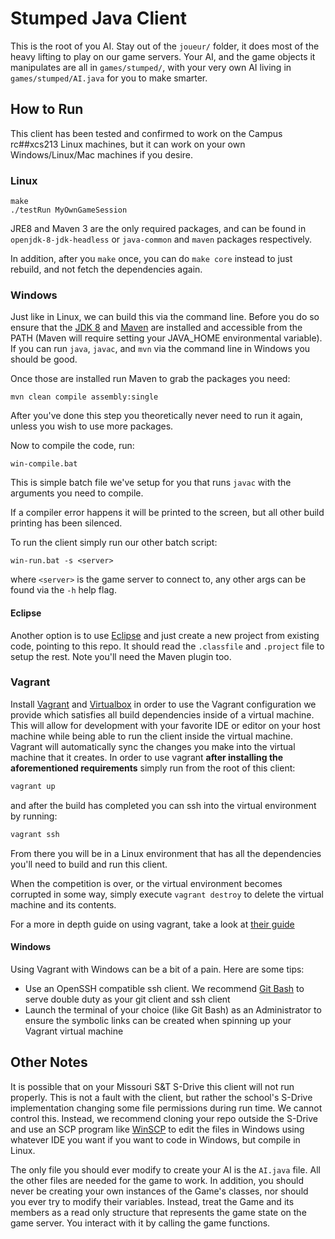 # Stumped Java Client

This is the root of you AI. Stay out of the `joueur/` folder, it does most of the heavy lifting to play on our game servers. Your AI, and the game objects it manipulates are all in `games/stumped/`, with your very own AI living in `games/stumped/AI.java` for you to make smarter.

## How to Run

This client has been tested and confirmed to work on the Campus rc##xcs213 Linux machines, but it can work on your own Windows/Linux/Mac machines if you desire.

### Linux

```
make
./testRun MyOwnGameSession
```

JRE8 and Maven 3 are the only required packages, and can be found in `openjdk-8-jdk-headless` or `java-common` and `maven` packages respectively.

In addition, after you `make` once, you can do `make core` instead to just rebuild, and not fetch the dependencies again.

### Windows

Just like in Linux, we can build this via the command line. Before you do so ensure that the [JDK 8][jdk8] and [Maven][maven] are installed and accessible from the PATH (Maven will require setting your JAVA_HOME environmental variable). If you can run `java`, `javac`, and `mvn` via the command line in Windows you should be good.

Once those are installed run Maven to grab the packages you need:

```
mvn clean compile assembly:single
```
After you've done this step you theoretically never need to run it again, unless you wish to use more packages.

Now to compile the code, run:

```
win-compile.bat
```

This is simple batch file we've setup for you that runs `javac` with the arguments you need to compile.

If a compiler error happens it will be printed to the screen, but all other build printing has been silenced.

To run the client simply run our other batch script:

```
win-run.bat -s <server>
```

where `<server>` is the game server to connect to, any other args can be found via the `-h` help flag.

#### Eclipse

Another option is to use [Eclipse][eclipse] and just create a new project from existing code, pointing to this repo. It should read the `.classfile` and `.project` file to setup the rest. Note you'll need the Maven plugin too.

### Vagrant

Install [Vagrant][vagrant] and [Virtualbox][virtualbox] in order to use the Vagrant configuration we provide which satisfies all build dependencies inside of a virtual machine. This will allow for development with your favorite IDE or editor on your host machine while being able to run the client inside the virtual machine. Vagrant will automatically sync the changes you make into the virtual machine that it creates. In order to use vagrant **after installing the aforementioned requirements** simply run from the root of this client:

```bash
vagrant up
```

and after the build has completed you can ssh into the virtual environment by running:

```bash
vagrant ssh
```

From there you will be in a Linux environment that has all the dependencies you'll need to build and run this client.

When the competition is over, or the virtual environment becomes corrupted in some way, simply execute `vagrant destroy` to delete the virtual machine and its contents.

For a more in depth guide on using vagrant, take a look at [their guide][vagrant-guide]

#### Windows

Using Vagrant with Windows can be a bit of a pain. Here are some tips:

* Use an OpenSSH compatible ssh client. We recommend [Git Bash][gitbash] to serve double duty as your git client and ssh client
* Launch the terminal of your choice (like Git Bash) as an Administrator to ensure the symbolic links can be created when spinning up your Vagrant virtual machine

## Other Notes

It is possible that on your Missouri S&T S-Drive this client will not run properly. This is not a fault with the client, but rather the school's S-Drive implementation changing some file permissions during run time. We cannot control this. Instead, we recommend cloning your repo outside the S-Drive and use an SCP program like [WinSCP][winscp] to edit the files in Windows using whatever IDE you want if you want to code in Windows, but compile in Linux.

The only file you should ever modify to create your AI is the `AI.java` file. All the other files are needed for the game to work. In addition, you should never be creating your own instances of the Game's classes, nor should you ever try to modify their variables. Instead, treat the Game and its members as a read only structure that represents the game state on the game server. You interact with it by calling the game functions.

[jdk8]: http://www.oracle.com/technetwork/java/javase/downloads/jdk8-downloads-2133151.html
[maven]: https://maven.apache.org/install.html
[eclipse]: http://www.eclipse.org/downloads/packages/eclipse-ide-java-developers/mars1
[winscp]: https://winscp.net/eng/download.php
[vagrant]: https://www.vagrantup.com/downloads.html
[virtualbox]: https://www.virtualbox.org/wiki/Downloads
[vagrant-guide]: https://www.vagrantup.com/docs/getting-started/up.html
[virtualbox]: https://www.virtualbox.org/wiki/Downloads
[gitbash]: https://git-scm.com/downloads
